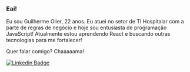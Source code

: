 ### Eai!

Eu sou Guilherme Olier, 22 anos. Eu atuei no setor de TI Hospitalar com a parte de regras de negócio e hoje sou entusiasta de programação JavaScript!
Atualmente estou aprendendo React e buscando outras tecnologias para me fortalecer!

Quer falar comigo? Chaaaaama!

[![Linkedin Badge](https://img.shields.io/badge/-LinkedIn-blue?style=flat-square&logo=Linkedin&logoColor=white&link=https://www.linkedin.com/in/guilherme-olier)](https://www.linkedin.com/in/guilherme-olier)
